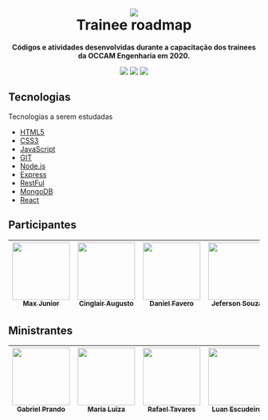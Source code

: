 <h1 align="center"><img src="./assets/logo.svg"> <br> Trainee roadmap </h1>

<div align="center">
  <p>
    <strong>Códigos e atividades desenvolvidas durante a capacitação dos trainees da OCCAM Engenharia em 2020.</strong>
  </p>
 
  <p align="center">
    <img src="https://img.shields.io/github/stars/occamengenharia/trainee-roadmap?style=social"></img>
    </a>
    <img src="https://img.shields.io/github/last-commit/occamengenharia/trainee-roadmap"></img>
    <img src="https://img.shields.io/github/languages/count/occamengenharia/trainee-roadmap"></img>
</p>
</div>


## Tecnologias 

Tecnologias a serem estudadas

- [HTML5](https://html.com/)
- [CSS3](https://developer.mozilla.org/pt-BR/docs/Web/CSS)
- [JavaScript](https://developer.mozilla.org/pt-BR/docs/Web/JavaScript)
- [GIT](https://git-scm.com/doc)
- [Node.js](https://nodejs.org/)
- [Express](https://expressjs.com/pt-br/)
- [RestFul](https://www.restapitutorial.com)
- [MongoDB](https://www.mongodb.com/)
- [React](https://pt-br.reactjs.org/)



## Participantes
| [<img src="https://avatars3.githubusercontent.com/u/69329401?s=460&u=cb8547c19cd2ab162cebc9b78eb162a786b76483&v=4" width=115><br><sub>Max Junior</sub>](https://github.com/maxjunior98) | [<img src="https://avatars1.githubusercontent.com/u/65616868?s=96&v=4" width=115><br><sub>Cinglair Augusto</sub>](https://github.com/cinglair) |[<img src="https://avatars2.githubusercontent.com/u/52104910?s=460&u=569856f89490c13b688c072ed8cf568ad528b189&v=4" width=115><br><sub>Daniel Favero</sub>](https://github.com/Proyol) |[<img src="https://avatars0.githubusercontent.com/u/56237020?s=460&u=aa49fd043174adc745117f430038b7e38b5c7206&v=4" width=115><br><sub>Jeferson Souza</sub>](https://github.com/souzjfe) | [<img src="https://avatars1.githubusercontent.com/u/65026922?s=460&u=059993e33def357fd519648c9cfd6b11dce421b2&v=4" width=115><br><sub>Thiago Caun</sub>](https://github.com/thiagok1) |
| :---: | :---: | :---: | :---: | :---: |

## Ministrantes

| [<img src="https://avatars0.githubusercontent.com/u/50037292?s=460&u=c9143ea90d7f81261eba361280672ea210469aa4&v=4" width=115><br><sub>Gabriel Prando</sub>](https://github.com/gprando) | [<img src="https://avatars0.githubusercontent.com/u/54178719?s=400&u=a10ad71675cf27b08179a030990495894edb8da3&v=4" width=115><br><sub>Maria Luiza</sub>](https://github.com/MariaLFreitas) |[<img src="https://avatars1.githubusercontent.com/u/57274259?s=400&u=537ae0a881a3700ce27143052239121192cf1569&v=4" width=115><br><sub>Rafael Tavares</sub>](https://github.com/rafaelrtavares) | [<img src="https://avatars3.githubusercontent.com/u/50108685?s=400&u=1e21926c315682ca12d93addf0e37cf8e77df4ac&v=4" width=115><br><sub>Luan Escudeiro</sub>](https://github.com/Luan-Escudeiro) | [<img src="https://avatars1.githubusercontent.com/u/33903582?s=400&u=4ed0a4a3aa16b96a08d01f3c86b4f5b0ddcf8670&v=4" width=115><br><sub>Welliton Leal</sub>](https://github.com/WellitonLeal) |
| :---: | :---: | :---: | :---: | :---: |
